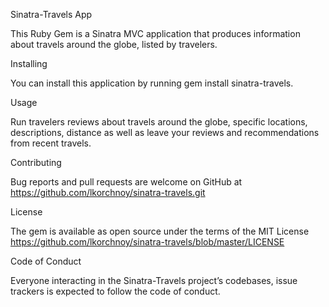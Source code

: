 Sinatra-Travels App

This Ruby Gem is a Sinatra MVC application that produces information about travels around the globe, listed by travelers.

Installing

You can install this application by running gem install sinatra-travels.

Usage 

Run travelers reviews about travels around the globe, specific locations, descriptions, distance as well as leave your reviews and recommendations from recent travels.

Contributing 

Bug reports and pull requests are welcome on GitHub at 
https://github.com/lkorchnoy/sinatra-travels.git

License

The gem is available as open source under the terms of the MIT License https://github.com/lkorchnoy/sinatra-travels/blob/master/LICENSE

Code of Conduct

Everyone interacting in the Sinatra-Travels project’s codebases, issue trackers is expected to follow the code of conduct.




